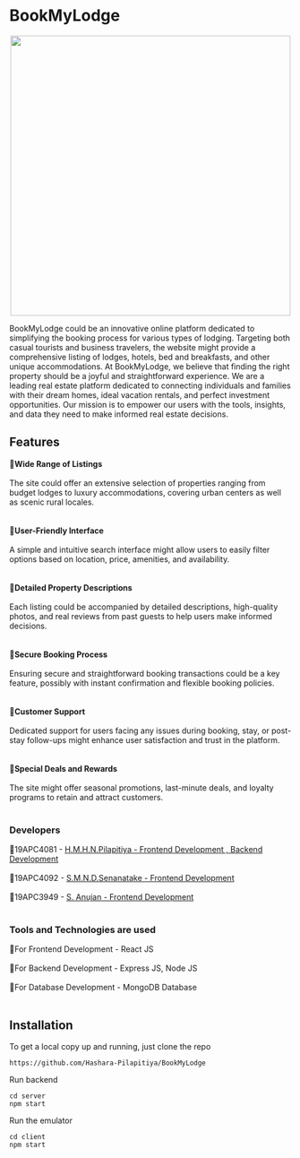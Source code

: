 # BookMyLodge
<p align=center>
   <img width="500px" height="500px" src="https://github.com/Hashara-Pilapitiya/BookMyLodge/assets/125852444/693e1032-b64f-43b0-977e-5655fb20b651"

>
</p>


BookMyLodge could be an innovative online platform dedicated to simplifying the booking process for various types of lodging. Targeting both casual tourists and business travelers, the website might provide a comprehensive listing of lodges, hotels, bed and breakfasts, and other unique accommodations. At BookMyLodge, we believe that finding the right property should be a joyful and straightforward experience. We are a leading real estate platform dedicated to connecting individuals and families with their dream homes, ideal vacation rentals, and perfect investment opportunities. Our mission is to empower our users with the tools, insights, and data they need to make informed real estate decisions.

## Features
💠<b>Wide Range of Listings </b></br></br>
The site could offer an extensive selection of properties ranging from budget lodges to luxury accommodations, covering urban centers as well as scenic rural locales.</br></br></br>
💠<b>User-Friendly Interface</b></br></br>
A simple and intuitive search interface might allow users to easily filter options based on location, price, amenities, and availability.</br></br></br>
💠<b>Detailed Property Descriptions</b></br></br>
Each listing could be accompanied by detailed descriptions, high-quality photos, and real reviews from past guests to help users make informed decisions. </br></br></br>
💠<b>Secure Booking Process</b></br></br>
Ensuring secure and straightforward booking transactions could be a key feature, possibly with instant confirmation and flexible booking policies.</br></br></br>
💠<b>Customer Support</b></br></br>
Dedicated support for users facing any issues during booking, stay, or post-stay follow-ups might enhance user satisfaction and trust in the platform.</br></br></br>
💠<b>Special Deals and Rewards</b></br></br>
The site might offer seasonal promotions, last-minute deals, and loyalty programs to retain and attract customers.</br></br>

### Developers
💠19APC4081 - <a href='https://github.com/Hashara-Pilapitiya'> H.M.H.N.Pilapitiya - Frontend Development , Backend Development</a></br></br>
💠19APC4092 - <a href=''> S.M.N.D.Senanatake - Frontend Development</a></br></br>
💠19APC3949 - <a href=''> S. Anujan - Frontend Development</a></br></br>

### Tools and Technologies are used
💠For Frontend Development - React JS</br></br>
💠For Backend Development - Express JS, Node JS</br></br>
💠For Database Development - MongoDB Database</br></br>

## Installation
To get a local copy up and running, just clone the repo
```
https://github.com/Hashara-Pilapitiya/BookMyLodge
```
Run backend
```
cd server
npm start
```
Run the emulator
```
cd client
npm start
```
